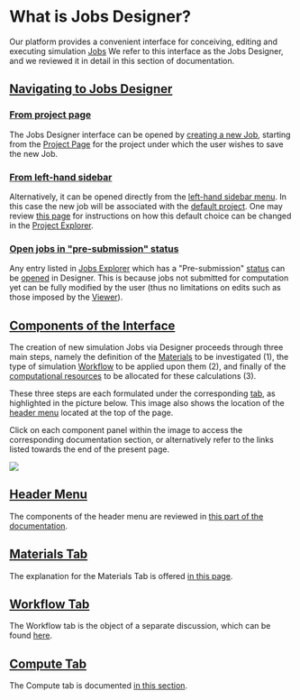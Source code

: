 # What is Jobs Designer?

Our platform provides a convenient interface for conceiving, editing and executing simulation [Jobs](../jobs/overview.md) We refer to this interface as the Jobs Designer, and we reviewed it in detail in this section of documentation.

## [Navigating to Jobs Designer]()

### [From project page](../jobs/ui/project-page.md)

The Jobs Designer interface can be opened by [creating a new Job](../jobs/actions/create.md), starting from the [Project Page](../jobs/ui/project-page.md) for the project under which the user wishes to save the new Job. 

### [From left-hand sidebar](../ui/left-sidebar.md)

Alternatively, it can be opened directly from the [left-hand sidebar menu](../ui/left-sidebar.md). In this case the new job will be associated with the [default project](../jobs/projects.md#default-project). One may review [this page](../entities-general/actions/set-default.md) for instructions on how this default choice can be changed in the [Project Explorer](../jobs/ui/projects-explorer.md).

### [Open jobs in "pre-submission" status](../jobs/ui/explorer.md)

Any entry listed in [Jobs Explorer](../jobs/ui/explorer.md) which has a "Pre-submission" [status](../jobs/status.md) can be [opened](../entities-general/actions/open-edit.md) in Designer. This is because jobs not submitted for computation yet can be fully modified by the user (thus no limitations on edits such as those imposed by the [Viewer](../jobs/ui/viewer.md#no-adjustments-allowed)).

## [Components of the Interface]()

The creation of new simulation Jobs via Designer proceeds through three main steps, namely the definition of the [Materials](../materials/overview.md) to be investigated (1), the type of simulation [Workflow](../workflows/overview.md) to be applied upon them (2), and finally of the [computational resources](../infrastructure/resource/overview.md) to be allocated for these calculations (3). 

These three steps are each formulated under the corresponding [tab](../ui/specific/tabs-navigator.md), as highlighted in the picture below. This image also shows the location of the [header menu](header-menu.md) located at the top of the page. 

Click on each component panel within the image to access the corresponding documentation section, or alternatively refer to the links listed towards the end of the present page.

<img src="/images/jobs-designer/jobs-designer.png" usemap="#mapname">

<map name="mapname">
    <area shape="rect" coords="0,41,753,116" href="/jobs-designer/header-menu/">
    <area shape="rect" coords="0,116,233,155" href="/jobs-designer/materials-tab/">
    <area shape="rect" coords="233,116,508,155" href="/jobs-designer/workflow-tab/">
    <area shape="rect" coords="508,116,753,155" href="/jobs-designer/compute-tab">
</map>

## [Header Menu](header-menu.md)

The components of the header menu are reviewed in [this part of the documentation](header-menu.md).

## [Materials Tab](materials-tab.md)

The explanation for the Materials Tab is offered [in this page](materials-tab.md). 

## [Workflow Tab](workflow-tab.md)

The Workflow tab is the object of a separate discussion, which can be found [here](workflow-tab.md).

## [Compute Tab](compute-tab.md)

The Compute tab is documented [in this section](compute-tab.md).
